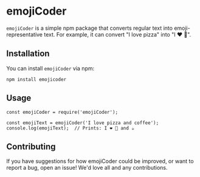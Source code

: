 # emojiCoder

`emojiCoder` is a simple npm package that converts regular text into emoji-representative text. For example, it can convert "I love pizza" into "I ❤️ 🍕".

## Installation

You can install `emojiCoder` via npm:

```
npm install emojicoder
```

## Usage
```
const emojiCoder = require('emojiCoder');

const emojiText = emojiCoder('I love pizza and coffee');
console.log(emojiText);  // Prints: I ❤️ 🍕 and ☕
```

## Contributing
If you have suggestions for how emojiCoder could be improved, or want to report a bug, open an issue! We'd love all and any contributions.

